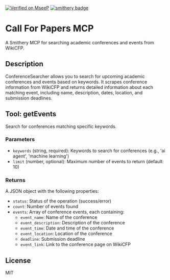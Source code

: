 [![Verified on MseeP](https://mseep.ai/badge.svg)](https://mseep.ai/app/090f67e7-6918-449f-963e-c9ef31dc2aa9)
[![smithery badge](https://smithery.ai/badge/@alperenkocyigit/call-for-papers-mcp)](https://smithery.ai/server/@alperenkocyigit/call-for-papers-mcp)

# Call For Papers MCP

A Smithery MCP for searching academic conferences and events from WikiCFP.

## Description

ConferenceSearcher allows you to search for upcoming academic conferences and events based on keywords. It scrapes conference information from WikiCFP and returns detailed information about each matching event, including name, description, dates, location, and submission deadlines.

## Tool: getEvents

Search for conferences matching specific keywords.

### Parameters

- `keywords` (string, required): Keywords to search for conferences (e.g., 'ai agent', 'machine learning')
- `limit` (number, optional): Maximum number of events to return (default: 10)

### Returns

A JSON object with the following properties:

- `status`: Status of the operation (success/error)
- `count`: Number of events found
- `events`: Array of conference events, each containing:
  - `event_name`: Name of the conference
  - `event_description`: Description of the conference
  - `event_time`: Date and time of the conference
  - `event_location`: Location of the conference
  - `deadline`: Submission deadline
  - `event_link`: Link to the conference page on WikiCFP

## License

MIT